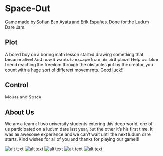 # Space-Out
Game made by Sofian Ben Ayata and Erik Espuñes.
Done for the Ludum Dare Jam.

## Plot
A bored boy on a boring math lesson started drawing something that became alive! And now it wants to escape from his birthplace! Help our blue friend reaching the freedom through the obstacles put by the creator, you count with a huge sort of different movements. Good luck!!

## Control
Mouse and Space

## About Us
We are a team of two university students entering this deep world, one of us participated on a ludum dare last year, but the other it’s his first time. It was an awesome experience and we can’t wait until the next ludum dare starts. 
Kind wishes for all of you and thanks for playing our game!!!

![alt text](https://static.jam.vg/raw/267/e/z/17fb0.png)
![alt text](https://static.jam.vg/raw/267/e/z/17fc4.jpg)
![alt text](https://static.jam.vg/raw/267/e/z/17fc0.jpg)
![alt text](https://static.jam.vg/raw/267/e/z/17fc3.jpg)
![alt text](https://static.jam.vg/raw/267/e/z/17fba.jpg)
